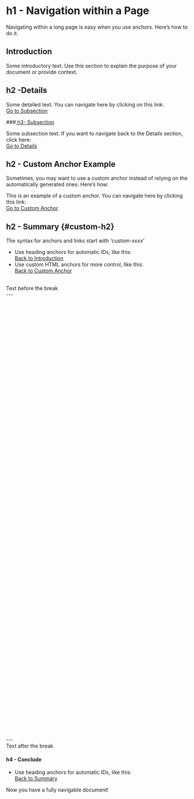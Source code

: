 # h1 - Navigation within a Page

Navigating within a long page is easy when you use anchors. Here’s how to do it.

## Introduction

Some introductory text. Use this section to explain the purpose of your document or provide context.

## h2 -Details

Some detailed text. You can navigate here by clicking on this link:  
[Go to Subsection](#subsection)

###[ h3- Subsection]()

Some subsection text. If you want to navigate back to the Details section, click here:  
[Go to Details](#details)

## h2 - Custom Anchor Example

Sometimes, you may want to use a custom anchor instead of relying on the automatically generated ones. Here’s how:

<a id="custom-anchor"></a>

This is an example of a custom anchor. You can navigate here by clicking this link:  
[Go to Custom Anchor](#custom-anchor)

## h2 - Summary {#custom-h2}

The syntax for anchors and links start with  'custom-xxxx'

- Use heading anchors for automatic IDs, like this:  
  [Back to Introduction](#introduction)
- Use custom HTML anchors for more control, like this:  
  [Back to Custom Anchor](#custom-anchor)
  
<br>
Text before the break
<br>
---
<div style="height: 1200px; width: 400px;"></div>
---
<br>
Text after the break
<br>

#### h4 - Conclude
* Use heading anchors for automatic IDs, like this:  
  [Back to Summary](#custom-h2)


Now you have a fully navigable document!